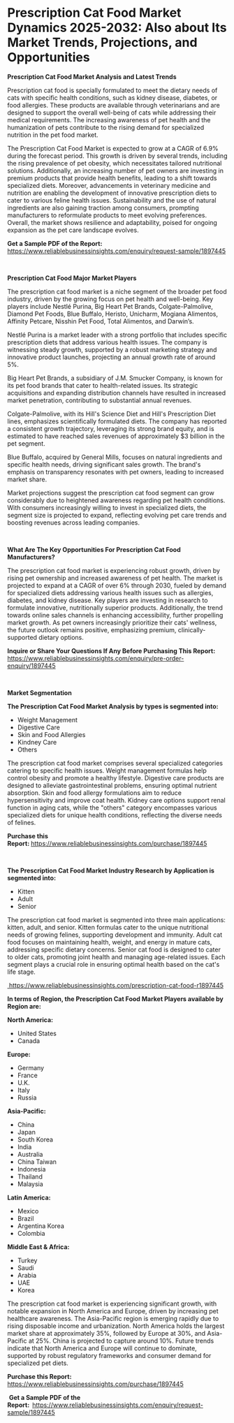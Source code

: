 <p><h1>Prescription Cat Food Market Dynamics 2025-2032: Also about Its Market Trends, Projections, and Opportunities</h1></p><p><strong>Prescription Cat Food Market Analysis and Latest Trends</strong></p>
<p><p>Prescription cat food is specially formulated to meet the dietary needs of cats with specific health conditions, such as kidney disease, diabetes, or food allergies. These products are available through veterinarians and are designed to support the overall well-being of cats while addressing their medical requirements. The increasing awareness of pet health and the humanization of pets contribute to the rising demand for specialized nutrition in the pet food market.</p><p>The Prescription Cat Food Market is expected to grow at a CAGR of 6.9% during the forecast period. This growth is driven by several trends, including the rising prevalence of pet obesity, which necessitates tailored nutritional solutions. Additionally, an increasing number of pet owners are investing in premium products that provide health benefits, leading to a shift towards specialized diets. Moreover, advancements in veterinary medicine and nutrition are enabling the development of innovative prescription diets to cater to various feline health issues. Sustainability and the use of natural ingredients are also gaining traction among consumers, prompting manufacturers to reformulate products to meet evolving preferences. Overall, the market shows resilience and adaptability, poised for ongoing expansion as the pet care landscape evolves.</p></p>
<p><strong>Get a Sample PDF of the Report:&nbsp;</strong> <a href="https://www.reliablebusinessinsights.com/enquiry/request-sample/1897445?utm_campaign=2949&utm_medium=2&utm_source=Github&utm_content=ia&utm_term=19042025&utm_id=prescription-cat-food">https://www.reliablebusinessinsights.com/enquiry/request-sample/1897445</a></p>
<p>&nbsp;</p>
<p><strong>Prescription Cat Food Major Market Players</strong></p>
<p><p>The prescription cat food market is a niche segment of the broader pet food industry, driven by the growing focus on pet health and well-being. Key players include Nestlé Purina, Big Heart Pet Brands, Colgate-Palmolive, Diamond Pet Foods, Blue Buffalo, Heristo, Unicharm, Mogiana Alimentos, Affinity Petcare, Nisshin Pet Food, Total Alimentos, and Darwin’s.</p><p>Nestlé Purina is a market leader with a strong portfolio that includes specific prescription diets that address various health issues. The company is witnessing steady growth, supported by a robust marketing strategy and innovative product launches, projecting an annual growth rate of around 5%.</p><p>Big Heart Pet Brands, a subsidiary of J.M. Smucker Company, is known for its pet food brands that cater to health-related issues. Its strategic acquisitions and expanding distribution channels have resulted in increased market penetration, contributing to substantial annual revenues.</p><p>Colgate-Palmolive, with its Hill's Science Diet and Hill's Prescription Diet lines, emphasizes scientifically formulated diets. The company has reported a consistent growth trajectory, leveraging its strong brand equity, and is estimated to have reached sales revenues of approximately $3 billion in the pet segment.</p><p>Blue Buffalo, acquired by General Mills, focuses on natural ingredients and specific health needs, driving significant sales growth. The brand's emphasis on transparency resonates with pet owners, leading to increased market share.</p><p>Market projections suggest the prescription cat food segment can grow considerably due to heightened awareness regarding pet health conditions. With consumers increasingly willing to invest in specialized diets, the segment size is projected to expand, reflecting evolving pet care trends and boosting revenues across leading companies.</p></p>
<p>&nbsp;</p>
<p><strong>What Are The Key Opportunities For Prescription Cat Food Manufacturers?</strong></p>
<p><p>The prescription cat food market is experiencing robust growth, driven by rising pet ownership and increased awareness of pet health. The market is projected to expand at a CAGR of over 6% through 2030, fueled by demand for specialized diets addressing various health issues such as allergies, diabetes, and kidney disease. Key players are investing in research to formulate innovative, nutritionally superior products. Additionally, the trend towards online sales channels is enhancing accessibility, further propelling market growth. As pet owners increasingly prioritize their cats' wellness, the future outlook remains positive, emphasizing premium, clinically-supported dietary options.</p></p>
<p><strong>Inquire or Share Your Questions If Any Before Purchasing This Report:</strong> <a href="https://www.reliablebusinessinsights.com/enquiry/pre-order-enquiry/1897445?utm_campaign=2949&utm_medium=2&utm_source=Github&utm_content=ia&utm_term=19042025&utm_id=prescription-cat-food">https://www.reliablebusinessinsights.com/enquiry/pre-order-enquiry/1897445</a></p>
<p>&nbsp;</p>
<p><strong>Market Segmentation</strong></p>
<p><strong>The Prescription Cat Food Market Analysis by types is segmented into:</strong></p>
<p><ul><li>Weight Management</li><li>Digestive Care</li><li>Skin and Food Allergies</li><li>Kindney Care</li><li>Others</li></ul></p>
<p><p>The prescription cat food market comprises several specialized categories catering to specific health issues. Weight management formulas help control obesity and promote a healthy lifestyle. Digestive care products are designed to alleviate gastrointestinal problems, ensuring optimal nutrient absorption. Skin and food allergy formulations aim to reduce hypersensitivity and improve coat health. Kidney care options support renal function in aging cats, while the "others" category encompasses various specialized diets for unique health conditions, reflecting the diverse needs of felines.</p></p>
<p><strong>Purchase this Report:&nbsp;</strong><a href="https://www.reliablebusinessinsights.com/purchase/1897445?utm_campaign=2949&utm_medium=2&utm_source=Github&utm_content=ia&utm_term=19042025&utm_id=prescription-cat-food">https://www.reliablebusinessinsights.com/purchase/1897445</a></p>
<p>&nbsp;</p>
<p><strong>The Prescription Cat Food Market Industry Research by Application is segmented into:</strong></p>
<p><ul><li>Kitten</li><li>Adult</li><li>Senior</li></ul></p>
<p><p>The prescription cat food market is segmented into three main applications: kitten, adult, and senior. Kitten formulas cater to the unique nutritional needs of growing felines, supporting development and immunity. Adult cat food focuses on maintaining health, weight, and energy in mature cats, addressing specific dietary concerns. Senior cat food is designed to cater to older cats, promoting joint health and managing age-related issues. Each segment plays a crucial role in ensuring optimal health based on the cat's life stage.</p></p>
<p><a href="https://www.reliablebusinessinsights.com/prescription-cat-food-r1897445?utm_campaign=2949&utm_medium=2&utm_source=Github&utm_content=ia&utm_term=19042025&utm_id=prescription-cat-food">&nbsp;https://www.reliablebusinessinsights.com/prescription-cat-food-r1897445</a></p>
<p><strong>In terms of Region, the Prescription Cat Food Market Players available by Region are:</strong></p>
<p>
    <p> <strong> North America: </strong>
        <ul>
            <li>United States</li>
            <li>Canada</li>
        </ul>
        </p> 
    <p> <strong> Europe: </strong>
        <ul>
            <li>Germany</li>
            <li>France</li>
            <li>U.K.</li>
            <li>Italy</li>
            <li>Russia</li>
        </ul>
        </p> 
    <p> <strong> Asia-Pacific: </strong>
        <ul>
            <li>China</li>
            <li>Japan</li>
            <li>South Korea</li>
            <li>India</li>
            <li>Australia</li>
            <li>China Taiwan</li>
            <li>Indonesia</li>
            <li>Thailand</li>
            <li>Malaysia</li>
        </ul>
        </p> 
    <p> <strong> Latin America: </strong>
        <ul>
            <li>Mexico</li>
            <li>Brazil</li>
            <li>Argentina Korea</li>
            <li>Colombia</li>
        </ul>
        </p> 
    <p> <strong> Middle East & Africa: </strong>
        <ul>
            <li>Turkey</li>
            <li>Saudi</li>
            <li>Arabia</li>
            <li>UAE</li>
            <li>Korea</li>
        </ul>
    </p>
    </p>
<p><p>The prescription cat food market is experiencing significant growth, with notable expansion in North America and Europe, driven by increasing pet healthcare awareness. The Asia-Pacific region is emerging rapidly due to rising disposable income and urbanization. North America holds the largest market share at approximately 35%, followed by Europe at 30%, and Asia-Pacific at 25%. China is projected to capture around 10%. Future trends indicate that North America and Europe will continue to dominate, supported by robust regulatory frameworks and consumer demand for specialized pet diets.</p></p>
<p><strong>Purchase this Report: </strong><a href="https://www.reliablebusinessinsights.com/purchase/1897445?utm_campaign=2949&utm_medium=2&utm_source=Github&utm_content=ia&utm_term=19042025&utm_id=prescription-cat-food">https://www.reliablebusinessinsights.com/purchase/1897445</a></p>
<p>&nbsp;<strong>Get a Sample PDF of the Report:&nbsp;&nbsp;</strong><a href="https://www.reliablebusinessinsights.com/enquiry/request-sample/1897445?utm_campaign=2949&utm_medium=2&utm_source=Github&utm_content=ia&utm_term=19042025&utm_id=prescription-cat-food">https://www.reliablebusinessinsights.com/enquiry/request-sample/1897445</a></p>
<p><strong></strong></p>
<p><p></p><p></p><p></p></p>